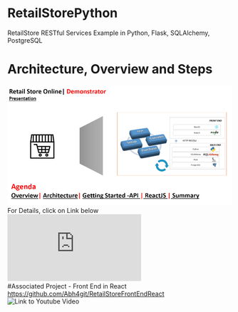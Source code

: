 # RetailStorePython  
 RetailStore RESTful Services Example in Python, Flask, SQLAlchemy, PostgreSQL
 # Architecture, Overview and Steps  
 ![Introduction, Overview and Steps](https://github.com/Abh4git/RetailStorePython/blob/main/images/frontimage.png)  
 For Details, click on Link below    
![Architecture Overview](https://github.com/Abh4git/RetailStorePython/blob/main/docs/Retail_Store_Online_Demo.pdf)  
#Associated Project - Front End in React  
https://github.com/Abh4git/RetailStoreFrontEndReact  
![Link to Youtube Video](https://www.youtube.com/watch?v=QnBSJ1sU11Q&t=527s)  
